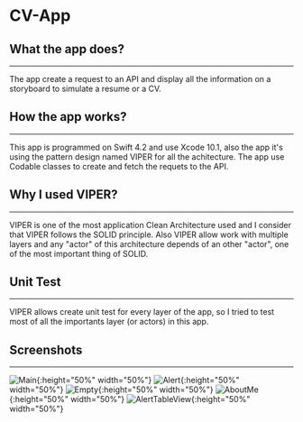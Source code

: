 # CV-App

## What the app does?
------
The app create a request to an API and display all the information on a storyboard to simulate a resume or a CV.

## How the app works?
------
This app is  programmed on Swift 4.2 and use Xcode 10.1, also the app it's using the pattern design named VIPER for all the achitecture. The app use Codable classes to create and fetch the requets to the API.

## Why I used VIPER?
------
VIPER is one of the most application Clean Architecture used and I consider that VIPER follows the SOLID principle. Also VIPER allow work with multiple layers and any "actor" of this architecture depends of an other "actor", one of the most important thing of SOLID.

## Unit Test
------
VIPER allows create unit test for every layer of the app, so I tried to test most of all the importants layer (or actors) in this app.

## Screenshots
-------

![Main](/Screenshots/UserInfo.png){:height="50%" width="50%"}
![Alert](/Screenshots/Alert.png){:height="50%" width="50%"}
![Empty](/Screenshots/EmptyState.png){:height="50%" width="50%"}
![AboutMe](/AboutMe/AboutMe.png){:height="50%" width="50%"}
![AlertTableView](/Screenshots/AlertOnTableView.png){:height="50%" width="50%"}
